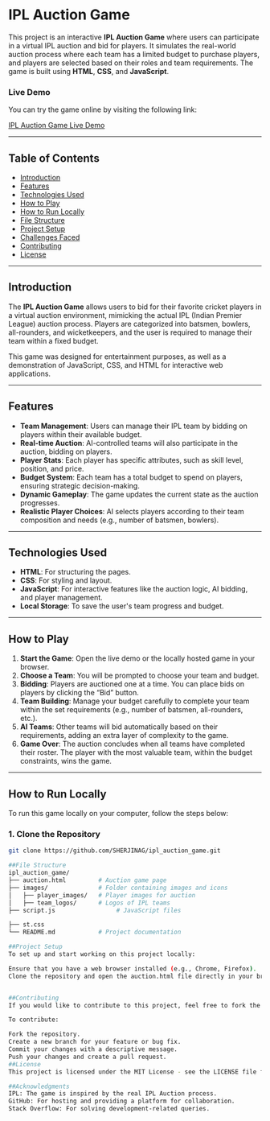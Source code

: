 # IPL Auction Game

This project is an interactive **IPL Auction Game** where users can participate in a virtual IPL auction and bid for players. It simulates the real-world auction process where each team has a limited budget to purchase players, and players are selected based on their roles and team requirements. The game is built using **HTML**, **CSS**, and **JavaScript**.

### Live Demo
You can try the game online by visiting the following link:

[IPL Auction Game Live Demo](https://sherjinag.github.io/ipl_auction_game/auction.html)

---

## Table of Contents
- [Introduction](#introduction)
- [Features](#features)
- [Technologies Used](#technologies-used)
- [How to Play](#how-to-play)
- [How to Run Locally](#how-to-run-locally)
- [File Structure](#file-structure)
- [Project Setup](#project-setup)
- [Challenges Faced](#challenges-faced)
- [Contributing](#contributing)
- [License](#license)

---

## Introduction
The **IPL Auction Game** allows users to bid for their favorite cricket players in a virtual auction environment, mimicking the actual IPL (Indian Premier League) auction process. Players are categorized into batsmen, bowlers, all-rounders, and wicketkeepers, and the user is required to manage their team within a fixed budget.

This game was designed for entertainment purposes, as well as a demonstration of JavaScript, CSS, and HTML for interactive web applications.

---

## Features
- **Team Management**: Users can manage their IPL team by bidding on players within their available budget.
- **Real-time Auction**: AI-controlled teams will also participate in the auction, bidding on players.
- **Player Stats**: Each player has specific attributes, such as skill level, position, and price.
- **Budget System**: Each team has a total budget to spend on players, ensuring strategic decision-making.
- **Dynamic Gameplay**: The game updates the current state as the auction progresses.
- **Realistic Player Choices**: AI selects players according to their team composition and needs (e.g., number of batsmen, bowlers).
  
---

## Technologies Used
- **HTML**: For structuring the pages.
- **CSS**: For styling and layout.
- **JavaScript**: For interactive features like the auction logic, AI bidding, and player management.
- **Local Storage**: To save the user's team progress and budget.
  
---

## How to Play
1. **Start the Game**: Open the live demo or the locally hosted game in your browser.
2. **Choose a Team**: You will be prompted to choose your team and budget.
3. **Bidding**: Players are auctioned one at a time. You can place bids on players by clicking the “Bid” button.
4. **Team Building**: Manage your budget carefully to complete your team within the set requirements (e.g., number of batsmen, all-rounders, etc.).
5. **AI Teams**: Other teams will bid automatically based on their requirements, adding an extra layer of complexity to the game.
6. **Game Over**: The auction concludes when all teams have completed their roster. The player with the most valuable team, within the budget constraints, wins the game.

---

## How to Run Locally
To run this game locally on your computer, follow the steps below:



### 1. Clone the Repository
```bash
git clone https://github.com/SHERJINAG/ipl_auction_game.git

##File Structure
ipl_auction_game/
├── auction.html         # Auction game page
├── images/              # Folder containing images and icons
│   ├── player_images/   # Player images for auction
│   ├── team_logos/      # Logos of IPL teams
├── script.js                 # JavaScript files

├── st.css
└── README.md            # Project documentation

##Project Setup
To set up and start working on this project locally:

Ensure that you have a web browser installed (e.g., Chrome, Firefox).
Clone the repository and open the auction.html file directly in your browser.


##Contributing
If you would like to contribute to this project, feel free to fork the repository and make a pull request with your changes. Please ensure that you follow the existing code style and provide a detailed description of your changes.

To contribute:

Fork the repository.
Create a new branch for your feature or bug fix.
Commit your changes with a descriptive message.
Push your changes and create a pull request.
##License
This project is licensed under the MIT License - see the LICENSE file for details.

##Acknowledgments
IPL: The game is inspired by the real IPL Auction process.
GitHub: For hosting and providing a platform for collaboration.
Stack Overflow: For solving development-related queries.
